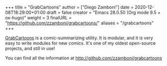 +++
title = "GrabCartoons"
author = ["Diego Zamboni"]
date = 2020-12-08T18:29:00+01:00
draft = false
creator = "Emacs 28.0.50 (Org mode 9.5 + ox-hugo)"
weight = 3
finalURL = "https://github.com/zzamboni/grabcartoons/"
aliases = "/grabcartoons"
+++

[GrabCartoons](https://github.com/zzamboni/grabcartoons/) is a comic-summarizing utility. It is modular, and it is very easy to write modules for new comics. It's one of my oldest open-source projects, and still in use!

<!--more-->

You can find all the information at <http://github.com/zzamboni/grabcartoons>

